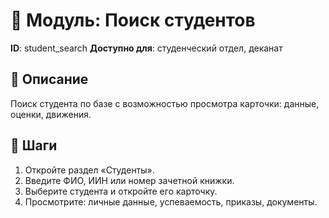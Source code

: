 # 📘 Модуль: Поиск студентов
**ID**: student_search
**Доступно для**: студенческий отдел, деканат

## 📝 Описание
Поиск студента по базе с возможностью просмотра карточки: данные, оценки, движения.

## 🩜 Шаги
1. Откройте раздел «Студенты».
2. Введите ФИО, ИИН или номер зачетной книжки.
3. Выберите студента и откройте его карточку.
4. Просмотрите: личные данные, успеваемость, приказы, документы.
